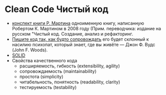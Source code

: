 # Clean Code Чистый код

- [конспект книги Р. Мартина](https://habr.com/ru/post/485118/) одноименную книгу, написанную Робертом К. Мартином в 2008 году (Прим. переводчика:  издание на русском "Чистый код. Создание, анализ и рефакторинг.
- [Пишите код так, как будто сопровождать](https://habr.com/ru/company/otus/blog/682922/) его будет склонный к насилию психопат, который знает, где вы живёте — Джон Ф. Вудс (John F. Woods).
- [SOLID](solid.md)
- Свойства качественного кода
	- расширяемость, гибкость (extensibility, agility)
	- сопровождаемость (maintainability)
	- простота (simplicity)
	- читабельность, понятность (readability, clarity)
	- тестируемость (testability)
